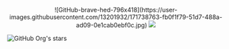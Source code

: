 
<p align="center">![GitHub-brave-hed-796x418](https://user-images.githubusercontent.com/13201932/171738763-fb0f1f79-51d7-488a-ad09-0e1cab0ebf0c.jpg)

  
<img src="http://img.shields.io/static/v1?label=STATUS&message=EM%20DESENVOLVIMENTO&color=GREEN&style=for-the-badge"/>

![GitHub Org's stars](https://img.shields.io/github/stars/camilafernanda?style=social)
  </p>
